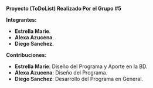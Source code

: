 **Proyecto (ToDoList) Realizado Por el Grupo #5** 

**Integrantes:**

  - **Estrella Marie**.
  - **Alexa Azucena**.
  - **Diego Sanchez**.

**Contribuciones:**

  - **Estrella Marie**: Diseño del Programa y Aporte en la BD.
  - **Alexa Azucena**: Diseño del Programa.
  - **Diego Sanchez**: Desarrollo del Programa en General.
